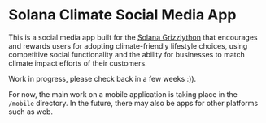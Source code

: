 # Solana Climate Social Media App

This is a social media app built for the [Solana Grizzlython](https://solana.com/grizzlython) that encourages and rewards users for adopting climate-friendly lifestyle choices, using competitive social functionality and the ability for businesses to match climate impact efforts of their customers.

Work in progress, please check back in a few weeks :)).

For now, the main work on a mobile application is taking place in the `/mobile` directory. In the future, there may also be apps for other platforms such as web.
